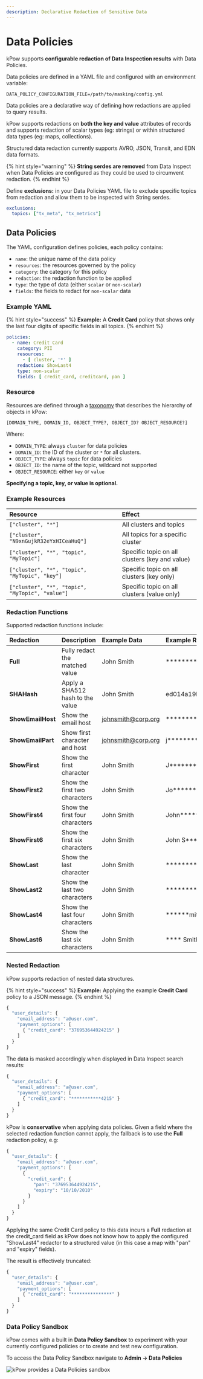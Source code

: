 ```yaml
---
description: Declarative Redaction of Sensitive Data
---
```


# Data Policies

kPow supports **configurable redaction of Data Inspection results** with Data Policies.

Data policies are defined in a YAML file and configured with an environment variable:

```text
DATA_POLICY_CONFIGURATION_FILE=/path/to/masking/config.yml
```

Data policies are a declarative way of defining how redactions are applied to query results.

kPow supports redactions on **both the key and value** attributes of records and supports redaction of scalar types \(eg: strings\) or within structured data types \(eg: maps, collections\).

Structured data redaction currently supports AVRO, JSON, Transit, and EDN data formats.

{% hint style="warning" %}
**String serdes are removed** from Data Inspect when Data Policies are configured as they could be used to circumvent redaction.
{% endhint %}

Define **exclusions:** in your Data Policies YAML file to exclude specific topics from redaction and allow them to be inspected with String serdes.

```yaml
exclusions:
  topics: ["tx_meta", "tx_metrics"]
```

## Data Policies

The YAML configuration defines policies, each policy contains:

* `name`: the unique name of the data policy
* `resources`: the resources governed by the policy
* `category`: the category for this policy
* `redaction`: the redaction function to be applied
* `type`: the type of data \(either `scalar` or `non-scalar`\)
* `fields`: the fields to redact for `non-scalar` data

### Example YAML

{% hint style="success" %}
**Example:** A **Credit Card** policy that shows only the last four digits of specific fields in all topics.
{% endhint %}

```yaml
policies:
  - name: Credit Card
    category: PII
    resources:
      - [ cluster, '*' ]
    redaction: ShowLast4
    type: non-scalar
    fields: [ credit_card, creditcard, pan ]
```

### Resource

Resources are defined through a [taxonomy](https://en.wikipedia.org/wiki/Taxonomy_%28biology%29) that describes the hierarchy of objects in kPow:

```text
[DOMAIN_TYPE, DOMAIN_ID, OBJECT_TYPE?, OBJECT_ID? OBJECT_RESOURCE?]
```

Where:

* `DOMAIN_TYPE`: always `cluster` for data policies
* `DOMAIN_ID`: the ID of the cluster or `*` for all clusters.
* `OBJECT_TYPE`: always `topic` for data policies
* `OBJECT_ID`: the name of the topic, wildcard not supported
* `OBJECT_RESOURCE`: either `key` or `value`

**Specifying a topic, key, or value is optional.**

### Example Resources

| Resource | Effect |
| :--- | :--- |
| `["cluster", "*"]` | All clusters and topics |
| `["cluster", "N9xnGujkR32eYxHICeaHuQ"]` | All topics for a specific cluster |
| `["cluster", "*", "topic", "MyTopic"]` | Specific topic on all clusters \(key and value\) |
| `["cluster", "*", "topic", "MyTopic", "key"]` | Specific topic on all clusters \(key only\)  |
| `["cluster", "*", "topic", "MyTopic", "value"]` | Specific topic on all clusters \(value only\) |

###  Redaction Functions

Supported redaction functions include:

| Redaction | Description | Example Data | Example Result |
| :--- | :--- | :--- | :--- |
| **Full** | Fully redact the matched value | John Smith | \*\*\*\*\*\*\*\*\*\*\*\* |
| **SHAHash** | Apply a SHA512 hash to the value | John Smith | ed014a19bb67a.. |
| **ShowEmailHost** | Show the email host | [johnsmith@corp.org](mailto:johnsmith@corp.org) | \*\*\*\*\*\*\*\*\*@corp.org |
| **ShowEmailPart** | Show first character and host | [johnsmith@corp.org](mailto:johnsmith@corp.org) | j\*\*\*\*\*\*\*\*@corp.org |
| **ShowFirst** | Show the first character | John Smith | J\*\*\*\*\*\*\*\*\* |
| **ShowFirst2** | Show the first two characters | John Smith | Jo\*\*\*\*\*\*\*\* |
| **ShowFirst4** | Show the first four characters | John Smith | John\*\*\*\*\*\* |
| **ShowFirst6** | Show the first six characters | John Smith | John S\*\*\*\* |
| **ShowLast** | Show the last character | John Smith | \*\*\*\*\*\*\*\*\*h |
| **ShowLast2** | Show the last two characters | John Smith | \*\*\*\*\*\*\*\*th |
| **ShowLast4** | Show the last four characters | John Smith | \*\*\*\*\*\*mith |
| **ShowLast6** | Show the last six characters | John Smith | \*\*\*\* Smith |

###  Nested Redaction

kPow supports redaction of nested data structures.

{% hint style="success" %}
**Example:** Applying the example **Credit Card** policy to a JSON message.
{% endhint %}

```javascript
{ 
  "user_details": { 
    "email_address": "a@user.com",
    "payment_options": [
      { "credit_card": "376953644924215" } 
    ] 
  } 
}
```

The data is masked accordingly when displayed in Data Inspect search results: 

```javascript
{ 
  "user_details": { 
    "email_address": "a@user.com",
    "payment_options": [
      { "credit_card": "***********4215" } 
    ] 
  } 
}
```

kPow is **conservative** when applying data policies. Given a field where the selected redaction function cannot apply, the fallback is to use the **Full** redaction policy, e.g:

```javascript
{ 
  "user_details": { 
    "email_address": "a@user.com",
    "payment_options": [
      { 
        "credit_card": {
          "pan": "376953644924215",
          "expiry": "10/10/2010"
        } 
      } 
    ] 
  } 
}
```

Applying the same Credit Card policy to this data incurs a **Full** redaction at the credit\_card field as kPow does not know how to apply the configured "ShowLast4" redactor to a structured value \(in this case a map with "pan" and "expiry" fields\).

The result is effectively truncated:

```javascript
{ 
  "user_details": { 
    "email_address": "a@user.com",
    "payment_options": [
      { "credit_card": "***************" } 
    ] 
  } 
}
```

### Data Policy Sandbox

kPow comes with a built in **Data Policy Sandbox** to experiment with your currently configured policies or to create and test new configuration.

To access the Data Policy Sandbox navigate to **Admin -&gt; Data Policies**

![kPow provides a Data Policies sandbox](../.gitbook/assets/screen-policies.png)

  


